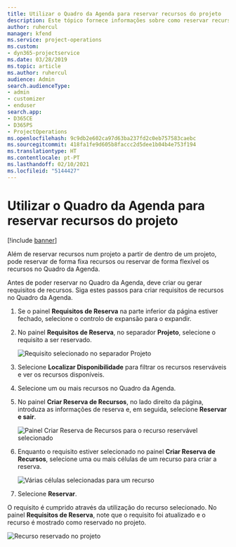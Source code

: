```yaml
---
title: Utilizar o Quadro da Agenda para reservar recursos do projeto
description: Este tópico fornece informações sobre como reservar recursos.
author: ruhercul
manager: kfend
ms.service: project-operations
ms.custom:
- dyn365-projectservice
ms.date: 03/28/2019
ms.topic: article
ms.author: ruhercul
audience: Admin
search.audienceType:
- admin
- customizer
- enduser
search.app:
- D365CE
- D365PS
- ProjectOperations
ms.openlocfilehash: 9c9db2e602ca97d63ba237fd2c0eb757583caebc
ms.sourcegitcommit: 418fa1fe9d605b8faccc2d5dee1b04b4e753f194
ms.translationtype: HT
ms.contentlocale: pt-PT
ms.lasthandoff: 02/10/2021
ms.locfileid: "5144427"
---
```

# <a name="use-the-schedule-board-to-book-project-resources"></a>Utilizar o Quadro da Agenda para reservar recursos do projeto

[!include [banner](../includes/psa-now-project-operations.md)]

Além de reservar recursos num projeto a partir de dentro de um projeto, pode reservar de forma fixa recursos ou reservar de forma flexível os recursos no Quadro da Agenda.

Antes de poder reservar no Quadro da Agenda, deve criar ou gerar requisitos de recursos. Siga estes passos para criar requisitos de recursos no Quadro da Agenda.

1. Se o painel **Requisitos de Reserva** na parte inferior da página estiver fechado, selecione o controlo de expansão para o expandir.
2. No painel **Requisitos de Reserva**, no separador **Projeto**, selecione o requisito a ser reservado.

    ![Requisito selecionado no separador Projeto](media/Resource-Management-image73.png)

3. Selecione **Localizar Disponibilidade** para filtrar os recursos reserváveis e ver os recursos disponíveis. 
4. Selecione um ou mais recursos no Quadro da Agenda. 
5. No painel **Criar Reserva de Recursos**, no lado direito da página, introduza as informações de reserva e, em seguida, selecione **Reservar e sair**.

    ![Painel Criar Reserva de Recursos para o recurso reservável selecionado](media/Resource-Management-image74.png)

6. Enquanto o requisito estiver selecionado no painel **Criar Reserva de Recursos**, selecione uma ou mais células de um recurso para criar a reserva.

    ![Várias células selecionadas para um recurso](media/Resource-Management-image75.png)

7. Selecione **Reservar**.

O requisito é cumprido através da utilização do recurso selecionado. No painel **Requisitos de Reserva**, note que o requisito foi atualizado e o recurso é mostrado como reservado no projeto.

![Recurso reservado no projeto](media/Resource-Management-image76.png)
